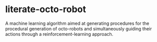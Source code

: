 # literate-octo-robot
A machine learning algorithm aimed at generating procedures for the procedural generation of octo-robots and simultaneously guiding their actions through a reinforcement-learning approach.

